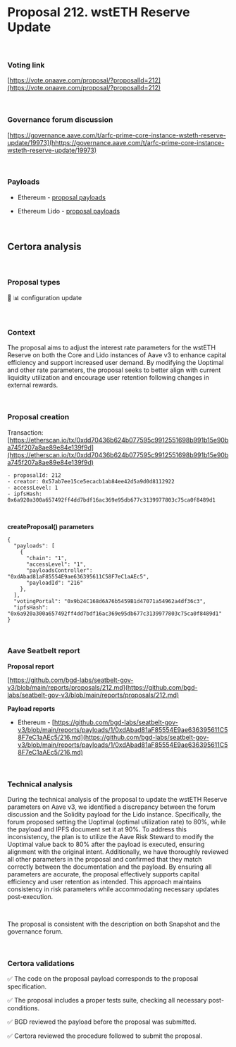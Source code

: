 # Proposal 212. wstETH Reserve Update

<br>

### Voting link

[https://vote.onaave.com/proposal/?proposalId=212](https://vote.onaave.com/proposal/?proposalId=212)

<br>

### Governance forum discussion

[https://governance.aave.com/t/arfc-prime-core-instance-wsteth-reserve-update/19973](hhttps://governance.aave.com/t/arfc-prime-core-instance-wsteth-reserve-update/19973)

<br>

### Payloads

* Ethereum - [proposal payloads](https://etherscan.io/address/0x6da115AD59F6106e1132E5835bEf300c8D429f0C#code#F1#L1)

* Ethereum Lido - [proposal payloads](https://etherscan.io/address/0x697C58E6505e70f266707b035F0b26890682B612#code#F1#L1)

<br>

## Certora analysis

<br>

### Proposal types

:wrench: :bar_chart: configuration update

<br>

### Context

The proposal aims to adjust the interest rate parameters for the wstETH Reserve on both the Core and Lido instances of Aave v3 to enhance capital efficiency and support increased user demand. By modifying the Uoptimal and other rate parameters, the proposal seeks to better align with current liquidity utilization and encourage user retention following changes in external rewards.

<br>

### Proposal creation

Transaction: [https://etherscan.io/tx/0xdd70436b624b077595c9912551698b991b15e90ba745f207a8ae89e84e139f9d](https://etherscan.io/tx/0xdd70436b624b077595c9912551698b991b15e90ba745f207a8ae89e84e139f9d)

```
- proposalId: 212
- creator: 0x57ab7ee15ce5ecacb1ab84ee42d5a9d0d8112922
- accessLevel: 1
- ipfsHash: 0x6a920a300a657492ff4dd7bdf16ac369e95db677c3139977803c75ca0f8489d1
```

<br>

**createProposal() parameters**

```
{
  "payloads": [ 
    { 
      "chain": "1", 
      "accessLevel": "1", 
      "payloadsController": "0xdAbad81aF85554E9ae636395611C58F7eC1aAEc5", 
      "payloadId": "216" 
    }, 
  ], 
  "votingPortal": "0x9b24C168d6A76b5459B1d47071a54962a4df36c3", 
  "ipfsHash": "0x6a920a300a657492ff4dd7bdf16ac369e95db677c3139977803c75ca0f8489d1" 
}
```

<br>

### Aave Seatbelt report

**Proposal report**

[https://github.com/bgd-labs/seatbelt-gov-v3/blob/main/reports/proposals/212.md](https://github.com/bgd-labs/seatbelt-gov-v3/blob/main/reports/proposals/212.md)

**Payload reports**

* Ethereum - [https://github.com/bgd-labs/seatbelt-gov-v3/blob/main/reports/payloads/1/0xdAbad81aF85554E9ae636395611C58F7eC1aAEc5/216.md](https://github.com/bgd-labs/seatbelt-gov-v3/blob/main/reports/payloads/1/0xdAbad81aF85554E9ae636395611C58F7eC1aAEc5/216.md)

<br>

### Technical analysis

During the technical analysis of the proposal to update the wstETH Reserve parameters on Aave v3, we identified a discrepancy between the forum discussion and the Solidity payload for the Lido instance. Specifically, the forum proposed setting the Uoptimal (optimal utilization rate) to 80%, while the payload and IPFS document set it at 90%. To address this inconsistency, the plan is to utilize the Aave Risk Steward to modify the Uoptimal value back to 80% after the payload is executed, ensuring alignment with the original intent. Additionally, we have thoroughly reviewed all other parameters in the proposal and confirmed that they match correctly between the documentation and the payload. By ensuring all parameters are accurate, the proposal effectively supports capital efficiency and user retention as intended. This approach maintains consistency in risk parameters while accommodating necessary updates post-execution.

<br>

The proposal is consistent with the description on both Snapshot and the governance forum.

<br>

### Certora validations

:white_check_mark: The code on the proposal payload corresponds to the proposal specification.

:white_check_mark: The proposal includes a proper tests suite, checking all necessary post-conditions.

:white_check_mark: BGD reviewed the payload before the proposal was submitted.

:white_check_mark: Certora reviewed the procedure followed to submit the proposal.


